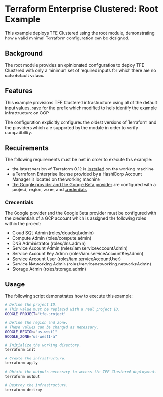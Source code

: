 # Terraform Enterprise Clustered: Root Example

This example deploys TFE Clustered using the root module, demonstrating
how a valid minimal Terraform configuration can be designed.

## Background

The root module provides an opinionated configuration to deploy TFE
Clustered with only a minimum set of required inputs for which there
are no safe default values.

## Features

This example provisions TFE Clustered infrastructure using all of the
default input values, save for the prefix which modified to help
identify the example infrastructure on GCP.

The configuration explicitly configures the oldest versions of
Terraform and the providers which are supported by the module in order
to verify compatibility.

## Requirements

The following requirements must be met in order to execute this example:

- the latest version of Terraform 0.12 is [installed][tf-install] on the
  working machine
- a Terraform Enterprise license provided by a HashiCorp
  Account Manager is located on the working machine
- [the Google provider and the Google Beta provider][google-provider]
  are configured with a project, region, zone, and
  [credentials](#credentials)

### Credentials

The Google provider and the Google Beta provider must be configured
with the credentials of a GCP account which is assigned the following
roles within the project:

- Cloud SQL Admin (roles/cloudsql.admin)
- Compute Admin (roles/compute.admin)
- DNS Administrator (roles/dns.admin)
- Service Account Admin (roles/iam.serviceAccountAdmin)
- Service Account Key Admin (roles/iam.serviceAccountKeyAdmin)
- Service Account User (roles/iam.serviceAccountUser)
- Service Networking Admin (roles/servicenetworking.networksAdmin)
- Storage Admin (roles/storage.admin)

## Usage

The following script demonstrates how to execute this example:

```sh
# Define the project ID.
# This value must be replaced with a real project ID.
GOOGLE_PROJECT="tfe-project"

# Define the region and zone.
# These values can be changed as necessary.
GOOGLE_REGION="us-west1"
GOOGLE_ZONE="us-west1-a"

# Initialize the working directory.
terraform init

# Create the infrastructure.
terraform apply

# Obtain the outputs necessary to access the TFE Clustered deployment.
terraform output

# Destroy the infrastructure.
terraform destroy
```

<!-- URLs for links -->

[google-provider]: https://registry.terraform.io/providers/hashicorp/google/3.2.0/docs/guides/provider_reference#full-reference
[tf-install]: https://learn.hashicorp.com/terraform/getting-started/install
